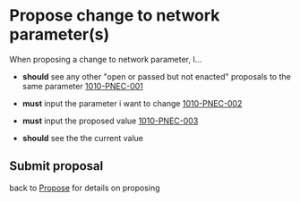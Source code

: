# Propose change to network parameter(s)

When proposing a change to network parameter, I...

- **should** see any other "open or passed but not enacted" proposals to the same parameter <a name="1010-PNEC-001" href="#1010-PNEC-001">1010-PNEC-001</a>
- **must** input the parameter i want to change <a name="1010-PNEC-002" href="#1010-PNEC-002">1010-PNEC-002</a>
- **must** input the proposed value <a name="1010-PNEC-003" href="#1010-PNEC-003">1010-PNEC-003</a>

- **should** see the the current value

## Submit proposal

back to [Propose](./1005-PROP-propose.md) for details on proposing
